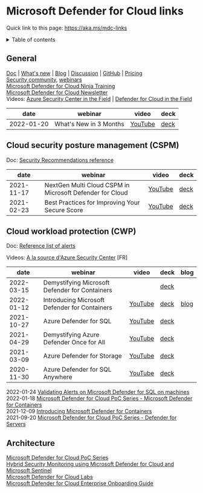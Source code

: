 # Microsoft Defender for Cloud links

Quick link to this page: https://aka.ms/mdc-links

<details><summary>Table of contents</summary>

* [General](#general)
* [Security posture](#CSPM)
* [Workload protection](#CWP)
* [Architecture](#architecture)

</details>

<a name="general"></a>

## General
[Doc](https://docs.microsoft.com/en-us/azure/defender-for-cloud/) | [What's new](https://docs.microsoft.com/en-us/azure/defender-for-cloud/release-notes) | [Blog](https://techcommunity.microsoft.com/t5/microsoft-defender-for-cloud/bg-p/MicrosoftDefenderCloudBlog) | [Discussion](https://techcommunity.microsoft.com/t5/microsoft-defender-for-cloud/bd-p/MicrosoftDefenderCloud) | [GitHub](https://github.com/Azure/Microsoft-Defender-for-Cloud) | [Pricing](https://azure.microsoft.com/en-us/pricing/details/defender-for-cloud/)  
[Security community](http://aka.ms/securitycommunity), [webinars](https://techcommunity.microsoft.com/t5/security-compliance-and-identity/recordings-security-community-webinars/ba-p/2865990)  
[Microsoft Defender for Cloud Ninja Training](https://aka.ms/mdfcninja)  
[Microsoft Defender for Cloud Newsletter](https://aka.ms/MDFCNewsSubscribe)  
Videos: [Azure Security Center in the Field](https://aka.ms/ascinthefield) | [Defender for Cloud in the Field](https://aka.ms/mdfcinthefield)

| date | webinar | video | deck |
| ---- | ------- | ----- | ---- |
| 2022-01-20 | What's New in 3 Months | [YouTube](https://youtu.be/Hdlgajm6TrQ) | [deck](https://1drv.ms/b/s!AnEPjr8tHcNmkl07JpGza_SV8O5f?e=7LDLvP) |

<a name="CSPM"></a>

## Cloud security posture management (CSPM)

Doc: [Security Recommendations reference](https://docs.microsoft.com/en-us/azure/defender-for-cloud/recommendations-reference)


| date | webinar | video | deck |
| ---- | ------- | ----- | ---- |
| 2021-11-17 | NextGen Multi Cloud CSPM in Microsoft Defender for Cloud | [YouTube](https://youtu.be/mC3C38L3KEI) | [deck](https://1drv.ms/b/s!AnEPjr8tHcNmkTseStXrj72dpO-t?e=7UNlub) |
| 2021-02-23 |  Best Practices for Improving Your Secure Score | [YouTube](https://youtu.be/jcrVqFd5KN4) | [deck](https://1drv.ms/b/s!AnEPjr8tHcNmhmop4sIci4-vqEke) |

<a name="CWP"></a>

## Cloud workload protection (CWP)

Doc: [Reference list of alerts](https://docs.microsoft.com/en-us/azure/defender-for-cloud/alerts-reference)

Videos: [A la source d'Azure Security Center](https://www.youtube.com/playlist?list=PLnQ8_FdCQrSntBmCpZfC5Za6zIsREuWZ3) [FR]

| date | webinar | video | deck | blog |
| ---- | ------- | ----- | ---- | ---- |
| 2022-03-15 | Demystifying Microsoft Defender for Containers | | [deck](https://1drv.ms/b/s!AnEPjr8tHcNmkyjJrQqkRd61fmJ7?e=tvasAU) |
| 2022-01-12 | Introducing Microsoft Defender for Containers | [YouTube](https://youtu.be/lCxhu07o28o) | [deck](https://1drv.ms/p/s!AnEPjr8tHcNmkkInoM2w09ZWjcX4?e=hY4sRF) | [blog](https://techcommunity.microsoft.com/t5/microsoft-defender-for-cloud/introducing-microsoft-defender-for-containers/ba-p/2952317) |
| 2021-10-27 | Azure Defender for SQL | [YouTube](https://youtu.be/yBbBbO1mvRs) | [deck](https://1drv.ms/b/s!AnEPjr8tHcNmj3cvpqavyQAajZ1i?e=uAKVFw) |
| 2021-04-29 | Demystifying Azure Defender Once for All | [YouTube](https://youtu.be/1_49cUnWRjs) | [deck](https://1drv.ms/b/s!AnEPjr8tHcNmiAqykRERLojVN6ah?e=CHGHZU) |
| 2021-03-09 | Azure Defender for Storage | [YouTube](https://youtu.be/02KSB8Yu5yQ) | [deck](https://1drv.ms/b/s!AnEPjr8tHcNmhno2a4z4CcSY1coN) |
| 2020-11-30 | Azure Defender for SQL Anywhere | [YouTube](https://youtu.be/WRtmP9cVinI) | [deck](https://1drv.ms/b/s!AnEPjr8tHcNmhVOTrnF1LCWkt50U) |

2022-01-24 [Validating Alerts on Microsoft Defender for SQL on machines](https://techcommunity.microsoft.com/t5/microsoft-defender-for-cloud/validating-alerts-on-microsoft-defender-for-sql-on-machines/ba-p/3070714)  
2022-01-18 [Microsoft Defender for Cloud PoC Series - Microsoft Defender for Containers](https://techcommunity.microsoft.com/t5/microsoft-defender-for-cloud/microsoft-defender-for-cloud-poc-series-microsoft-defender-for/ba-p/3064644)  
2021-12-09 [Introducing Microsoft Defender for Containers](https://techcommunity.microsoft.com/t5/microsoft-defender-for-cloud/introducing-microsoft-defender-for-containers/ba-p/2952317)  
2021-09-20 [Microsoft Defender for Cloud PoC Series - Defender for Servers](https://techcommunity.microsoft.com/t5/microsoft-defender-for-cloud/microsoft-defender-for-cloud-poc-series-defender-for-servers/ba-p/2767508)


<a name="architecture"></a>

## Architecture
[Microsoft Defender for Cloud PoC Series](https://aka.ms/ascpoc)  
[Hybrid Security Monitoring using Microsoft Defender for Cloud and Microsoft Sentinel](https://docs.microsoft.com/en-us/azure/architecture/hybrid/hybrid-security-monitoring)  
[Microsoft Defender for Cloud Labs](https://aka.ms/asclabs)  
[Microsoft Defender for Cloud Enterprise Onboarding Guide](http://aka.ms/ASCOnboarding)

